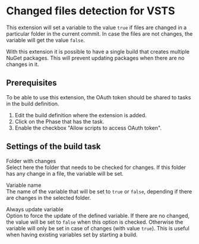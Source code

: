 # Changed files detection for VSTS

This extension will set a variable to the value `true` if files are changed in a particular folder in the current commit.
In case the files are not changes, the variable will get the value `false`.

With this extension it is possible to have a single build that creates multiple NuGet packages. 
This will prevent updating packages when there are no changes in it.

## Prerequisites
To be able to use this extension, the OAuth token should be shared to tasks in the build definition.
1. Edit the build definition where the extension is added.
2. Click on the Phase that has the task.
3. Enable the checkbox "Allow scripts to access OAuth token".

## Settings of the build task
Folder with changes  
Select here the folder that needs to be checked for changes. If this folder has any change in a file, the variable will be set.

Variable name  
The name of the variable that will be set to `true` or `false`, depending if there are changes in the selected folder.

Always update variable  
Option to force the update of the defined variable. If there are no changed, the value will be set to `false` when this option is checked. 
Otherwise the variable will only be set in case of changes (with value `true`). 
This is useful when having existing variables set by starting a build.